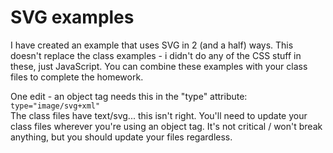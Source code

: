 # SVG examples 
I have created an example that uses SVG in 2 (and a half) ways. This doesn't replace the class examples - i didn't do any of the CSS stuff in these, just JavaScript. You can combine these examples with your class files to complete the homework.

One edit - an object tag needs this in the "type" attribute: <code>type="image/svg+xml"</code>  
The class files have text/svg... this isn't right. You'll need to update your class files wherever you're using an object tag. It's not critical / won't break anything, but you should update your files regardless.

